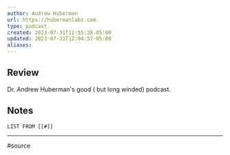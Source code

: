 ```yaml
---
author: Andrew Huberman
url: https://hubermanlabs.com
type: podcast
created: 2023-07-31T11:55:28-05:00
updated: 2023-07-31T12:04:57-05:00
aliases:
---
```

## Review
Dr. Andrew Huberman's good ( but long winded) podcast.

## Notes
```dataview
LIST FROM [[#]]
```

---
#source 
